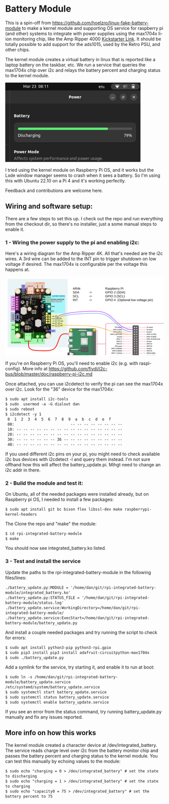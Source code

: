 # Battery Module 
This is a spin-off from https://github.com/hoelzro/linux-fake-battery-module to make a kernel module and supporting OS service for raspberry pi (and other) systems to integrate with power supplies using the max1704x li-ion monitoring chip, like the Amp Ripper 4000 [Kickstarter Link](https://www.kickstarter.com/projects/ksd/ampripper-4000-next-gen-battery-charger-and-boost-module).  It should be totally possible to add support for the ads1015, used by the Retro PSU, and other chips.

The kernel module creates a virtual battery in linux that is reported like a laptop battery on the taskbar, etc.  We run a service that queries the max1704x chip over i2c and relays the battery percent and charging status to the kernel module.

<img src="/images/battery_status.png" alt="Taskbar Battery" width="430"/>

I tried using the kernel module on Raspberry Pi OS, and it works but the Lxde window manager seems to crash when it sees a battery.  So I'm using this with Ubuntu 22.10 on a Pi 4 and it's working perfectly.

Feedback and contributions are welcome here.

## Wiring and software setup:
There are a few steps to set this up.  I check out the repo and run everything from the checkout dir, so there's no installer, just a some manual steps to enable it.

### 1 - Wiring the power supply to the pi and enabling i2c:
Here's a wiring diagram for the Amp Ripper 4K. All that's needed are the i2c wires.  A 3rd wire can be added to the INT pin to trigger shutdown on low voltage if desired.  The max1704x is configurable per the voltage this happens at.

<img src="/images/ar_pi_wiring.png" alt="ark wiring diagram" width="600"/>

If you're on Raspberry Pi OS, you'll need to enable i2c (e.g. with raspi-config).  More info at https://github.com/fivdi/i2c-bus/blob/master/doc/raspberry-pi-i2c.md

Once attached, you can use i2cdetect to verify the pi can see the max1704x over i2c. Look for the "36" device for the max1704x: 

    $ sudo apt install i2c-tools
    $ sudo  usermod -a -G dialout dan 
    $ sudo reboot
    $ i2cdetect -y 1
     0  1  2  3  4  5  6  7  8  9  a  b  c  d  e  f
     00:                         -- -- -- -- -- -- -- -- 
     10: -- -- -- -- -- -- -- -- -- -- -- -- -- -- -- -- 
     20: -- -- -- -- -- -- -- -- -- -- -- -- -- -- -- -- 
     30: -- -- -- -- -- -- 36 -- -- -- -- -- -- -- -- -- 
     40: -- -- -- -- -- -- -- -- -- -- -- -- -- -- -- -- 

    
If you used different i2c pins on your pi, you might need to check available i2c bus devices with i2cdetect -l and query them instead.  I'm not sure offhand how this will affect the battery_update.pi.  Mihgt need to change an i2c addr in there.

### 2 - Build the module and test it:
On Ubuntu, all of the needed packages were installed already, but on Raspberry pi OS, I needed to install a few packages:

    $ sudo apt install git bc bison flex libssl-dev make raspberrypi-kernel-headers

The Clone the repo and "make" the module:

    $ cd rpi-integrated-battery-module
    $ make

You should now see integrated_battery.ko listed.

### 3 - Test and install the service
Update the paths to the rpi-integrated-battery-module in the following files/lines:

    ./battery_update.py:MODULE = '/home/dan/git/rpi-integrated-battery-module/integrated_battery.ko'
    ./battery_update.py:STATUS_FILE = '/home/dan/git/rpi-integrated-battery-module/status.log'
    ./battery_update.service:WorkingDirectory=/home/dan/git/rpi-integrated-battery-module/
    ./battery_update.service:ExecStart=/home/dan/git/rpi-integrated-battery-module/battery_update.py

And install a couple needed packages and try running the script to check for errors:

    $ sudo apt install python3-pip python3-rpi.gpio
    $ sudo pip3 install pip3 install adafruit-circuitpython-max1704x
    $ sudo ./battery_update.py

Add a symlink for the service, try starting it, and enable it to run at boot:

    $ sudo ln -s /home/dan/git/rpi-integrated-battery-module/battery_update.service /etc/systemd/system/battery_update.service
    $ sudo systemctl start battery_update.service
    $ sudo systemctl status battery_update.service
    $ sudo systemctl enable battery_update.service
    
If you see an error from the status command, try running battery_update.py manually and fix any issues reported.

## More info on how this works

The kernel module created a character device at /dev/integrated_battery.  The service reads charge level over i2c from the battery monitor chip and passes the battery percent and charging status to the kernel module.  You can test this manually by echoing values to the module:

    $ sudo echo "charging = 0 > /dev/integrated_battery" # set the state to discharging
    $ sudo echo "charging = 1 > /dev/integrated_battery" # set the state to charging
    $ sudo echo "capacity0 = 75 > /dev/integrated_battery" # set the battery percent to 75


